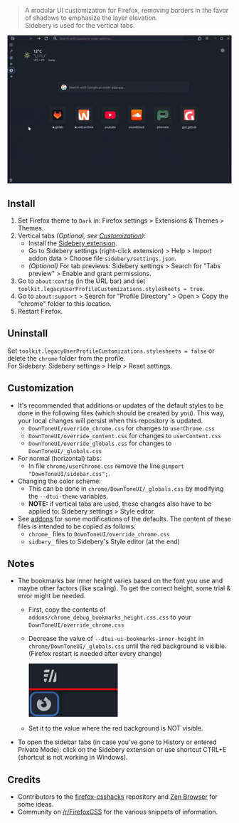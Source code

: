> A modular UI customization for Firefox, removing borders in the favor of shadows to emphasize the layer elevation.\
> Sidebery is used for the vertical tabs.

![Preview](assets/preview.gif "Preview")

## Install

1. Set Firefox theme to `Dark` in: Firefox settings > Extensions & Themes > Themes.
2. Vertical tabs *(Optional, see [Customization](#Customization))*:
    * Install the [Sidebery extension](https://addons.mozilla.org/en-US/firefox/addon/sidebery/).
    * Go to Sidebery settings (right-click extension) > Help > Import addon data > Choose file `sidebery/settings.json`.
    * *(Optional)* For tab previews: Sidebery settings > Search for "Tabs preview" > Enable and grant permissions.
3. Go to `about:config` (in the URL bar) and set `toolkit.legacyUserProfileCustomizations.stylesheets = true`.
4. Go to `about:support` > Search for "Profile Directory" > Open > Copy the "chrome" folder to this location.
5. Restart Firefox.

## Uninstall

Set `toolkit.legacyUserProfileCustomizations.stylesheets = false` or delete the `chrome` folder from the profile.\
For Sidebery: Sidebery settings > Help > Reset settings.

## Customization

* It's recommended that additions or updates of the default styles to be done in the following files (which should be created by you). This way, your local changes will persist when this repository is updated.
    * `DownToneUI/override_chrome.css` for changes to `userChrome.css`
    * `DownToneUI/override_content.css` for changes to `userContent.css`
    * `DownToneUI/override_globals.css` for changes to `DownToneUI/_globals.css`
* For normal (horizontal) tabs:
    * In file `chrome/userChrome.css` remove the line `@import "DownToneUI/sidebar.css";`.
* Changing the color scheme:
    * This can be done in `chrome/DownToneUI/_globals.css` by modifying the `--dtui-theme` variables.
    * **NOTE:** if vertical tabs are used, these changes also have to be applied to: Sidebery settings > Style editor.
* See [addons](addons/) for some modifications of the defaults. The content of these files is intended to be copied as follows:
    * `chrome_` files to `DownToneUI/override_chrome.css`
    * `sidbery_` files to Sidebery's Style editor (at the end)

## Notes

* The bookmarks bar inner height varies based on the font you use and maybe other factors (like scaling). To get the correct height, some trial & error might be needed.
    * First, copy the contents of `addons/chrome_debug_bookmarks_height.css.css` to your `DownToneUI/override_chrome.css`
    * Decrease the value of `--dtui-ui-bookmarks-inner-height` in `chrome/DownToneUI/_globals.css` until the red background is visible. (Firefox restart is needed after every change)

        ![example_low_height](assets/example_low_height.png "example_low_height")
    * Set it to the value where the red background is NOT visible.
* To open the sidebar tabs (in case you've gone to History or entered Private Mode): click on the Sidebery extension or use shortcut CTRL+E (shortcut is not working in Windows).

## Credits

* Contributors to the [firefox-csshacks](https://github.com/MrOtherGuy/firefox-csshacks) repository and [Zen Browser](https://zen-browser.app) for some ideas.
* Community on [/r/FirefoxCSS](https://www.reddit.com/r/FirefoxCSS/) for the various snippets of information.
